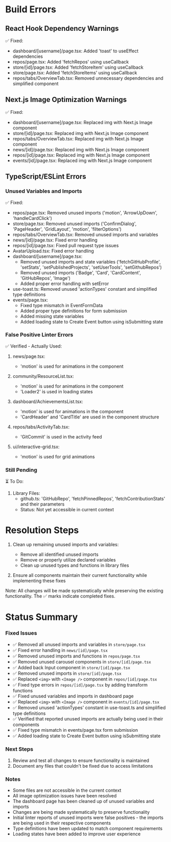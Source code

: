 # Build Errors

## React Hook Dependency Warnings
✅ Fixed:
- dashboard/[username]/page.tsx: Added 'toast' to useEffect dependencies
- repos/page.tsx: Added 'fetchRepos' using useCallback
- store/[id]/page.tsx: Added 'fetchStoreItem' using useCallback
- store/page.tsx: Added 'fetchStoreItems' using useCallback
- repos/tabs/OverviewTab.tsx: Removed unnecessary dependencies and simplified component

## Next.js Image Optimization Warnings
✅ Fixed:
- dashboard/[username]/page.tsx: Replaced img with Next.js Image component
- store/[id]/page.tsx: Replaced img with Next.js Image component
- repos/tabs/OverviewTab.tsx: Replaced img with Next.js Image component
- news/[id]/page.tsx: Replaced img with Next.js Image component
- repos/[id]/page.tsx: Replaced img with Next.js Image component
- events/[id]/page.tsx: Replaced img with Next.js Image component

## TypeScript/ESLint Errors

### Unused Variables and Imports
✅ Fixed:
- repos/page.tsx: Removed unused imports ('motion', 'ArrowUpDown', 'handleCardClick')
- store/page.tsx: Removed unused imports ('ConfirmDialog', 'PageHeader', 'GridLayout', 'motion', 'filterOptions')
- repos/tabs/OverviewTab.tsx: Removed unused imports and variables
- news/[id]/page.tsx: Fixed error handling
- repos/[id]/page.tsx: Fixed pull request type issues
- AvatarUpload.tsx: Fixed error handling
- dashboard/[username]/page.tsx: 
  - Removed unused imports and state variables ('fetchGitHubProfile', 'setStats', 'setPublishedProjects', 'setUserTools', 'setGithubRepos')
  - Removed unused imports ('Badge', 'Card', 'CardContent', 'GitHubRepos', 'Image')
  - Added proper error handling with setError
- use-toast.ts: Removed unused 'actionTypes' constant and simplified type definitions
- events/page.tsx:
  - Fixed type mismatch in EventFormData
  - Added proper type definitions for form submission
  - Added missing state variables
  - Added loading state to Create Event button using isSubmitting state

### False Positive Linter Errors
✅ Verified - Actually Used:
1. news/page.tsx:
   - 'motion' is used for animations in the component

2. community/ResourceList.tsx:
   - 'motion' is used for animations in the component
   - 'Loader2' is used in loading states

3. dashboard/AchievementsList.tsx:
   - 'motion' is used for animations in the component
   - 'CardHeader' and 'CardTitle' are used in the component structure

4. repos/tabs/ActivityTab.tsx:
   - 'GitCommit' is used in the activity feed

5. ui/interactive-grid.tsx:
   - 'motion' is used for grid animations

### Still Pending
⏳ To Do:
1. Library Files:
   - github.ts: 'GitHubRepo', 'fetchPinnedRepos', 'fetchContributionStats' and their parameters
   - Status: Not yet accessible in current context

# Resolution Steps

1. Clean up remaining unused imports and variables:
   - Remove all identified unused imports
   - Remove or properly utilize declared variables
   - Clean up unused types and functions in library files

2. Ensure all components maintain their current functionality while implementing these fixes

Note: All changes will be made systematically while preserving the existing functionality. The ✅ marks indicate completed fixes.

# Status Summary

### Fixed Issues
- ✅ Removed all unused imports and variables in `store/page.tsx`
- ✅ Fixed error handling in `news/[id]/page.tsx`
- ✅ Removed unused imports and functions in `repos/page.tsx`
- ✅ Removed unused carousel components in `store/[id]/page.tsx`
- ✅ Added back Input component in `store/[id]/page.tsx`
- ✅ Removed unused imports in `store/[id]/page.tsx`
- ✅ Replaced `<img>` with `<Image />` component in `repos/[id]/page.tsx`
- ✅ Fixed type errors in `repos/[id]/page.tsx` by adding transform functions
- ✅ Fixed unused variables and imports in dashboard page
- ✅ Replaced `<img>` with `<Image />` component in `events/[id]/page.tsx`
- ✅ Removed unused 'actionTypes' constant in use-toast.ts and simplified type definitions
- ✅ Verified that reported unused imports are actually being used in their components
- ✅ Fixed type mismatch in events/page.tsx form submission
- ✅ Added loading state to Create Event button using isSubmitting state

### Next Steps
1. Review and test all changes to ensure functionality is maintained
2. Document any files that couldn't be fixed due to access limitations

### Notes
- Some files are not accessible in the current context
- All image optimization issues have been resolved
- The dashboard page has been cleaned up of unused variables and imports
- Changes are being made systematically to preserve functionality
- Initial linter reports of unused imports were false positives - the imports are being used in their respective components
- Type definitions have been updated to match component requirements
- Loading states have been added to improve user experience
